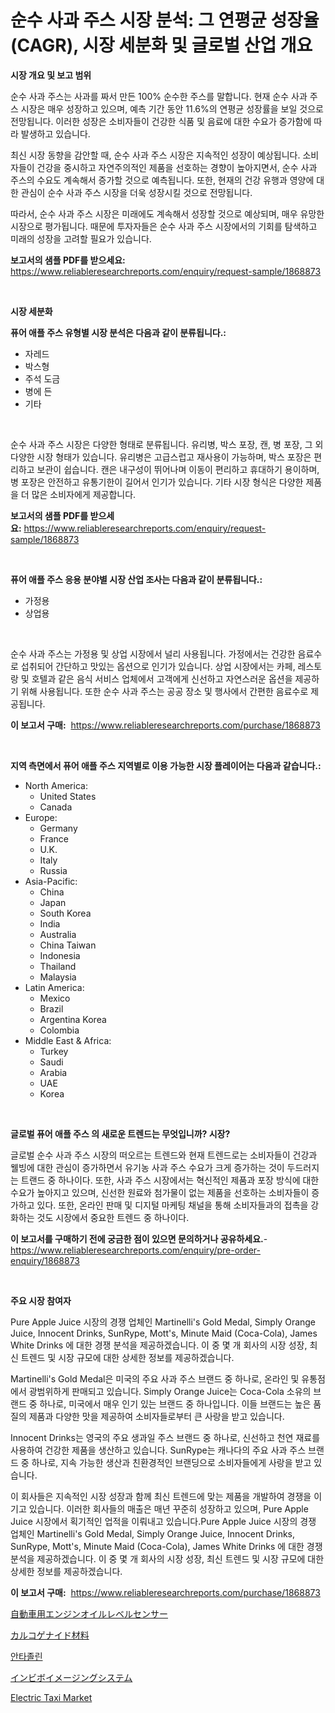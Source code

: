 <p><h1>순수 사과 주스 시장 분석: 그 연평균 성장율(CAGR), 시장 세분화 및 글로벌 산업 개요</h1></p><p><strong>시장 개요 및 보고 범위</strong></p>
<p><p>순수 사과 주스는 사과를 짜서 만든 100% 순수한 주스를 말합니다. 현재 순수 사과 주스 시장은 매우 성장하고 있으며, 예측 기간 동안 11.6%의 연평균 성장률을 보일 것으로 전망됩니다. 이러한 성장은 소비자들이 건강한 식품 및 음료에 대한 수요가 증가함에 따라 발생하고 있습니다.</p><p>최신 시장 동향을 감안할 때, 순수 사과 주스 시장은 지속적인 성장이 예상됩니다. 소비자들이 건강을 중시하고 자연주의적인 제품을 선호하는 경향이 높아지면서, 순수 사과 주스의 수요도 계속해서 증가할 것으로 예측됩니다. 또한, 현재의 건강 유행과 영양에 대한 관심이 순수 사과 주스 시장을 더욱 성장시킬 것으로 전망됩니다.</p><p>따라서, 순수 사과 주스 시장은 미래에도 계속해서 성장할 것으로 예상되며, 매우 유망한 시장으로 평가됩니다. 때문에 투자자들은 순수 사과 주스 시장에서의 기회를 탐색하고 미래의 성장을 고려할 필요가 있습니다.</p></p>
<p><strong>보고서의 샘플 PDF를 받으세요:</strong> <a href="https://www.reliableresearchreports.com/enquiry/request-sample/1868873">https://www.reliableresearchreports.com/enquiry/request-sample/1868873</a></p>
<p>&nbsp;</p>
<p><strong>시장 세분화</strong></p>
<p><strong>퓨어 애플 주스 유형별 시장 분석은 다음과 같이 분류됩니다.:</strong></p>
<p><ul><li>자레드</li><li>박스형</li><li>주석 도금</li><li>병에 든</li><li>기타</li></ul></p>
<p>&nbsp;</p>
<p><p>순수 사과 주스 시장은 다양한 형태로 분류됩니다. 유리병, 박스 포장, 캔, 병 포장, 그 외 다양한 시장 형태가 있습니다. 유리병은 고급스럽고 재사용이 가능하며, 박스 포장은 편리하고 보관이 쉽습니다. 캔은 내구성이 뛰어나며 이동이 편리하고 휴대하기 용이하며, 병 포장은 안전하고 유통기한이 길어서 인기가 있습니다. 기타 시장 형식은 다양한 제품을 더 많은 소비자에게 제공합니다.</p></p>
<p><strong>보고서의 샘플 PDF를 받으세요:</strong>&nbsp;<a href="https://www.reliableresearchreports.com/enquiry/request-sample/1868873">https://www.reliableresearchreports.com/enquiry/request-sample/1868873</a></p>
<p>&nbsp;</p>
<p><strong> 퓨어 애플 주스 응용 분야별 시장 산업 조사는 다음과 같이 분류됩니다.:</strong></p>
<p><ul><li>가정용</li><li>상업용</li></ul></p>
<p>&nbsp;</p>
<p><p>순수 사과 주스는 가정용 및 상업 시장에서 널리 사용됩니다. 가정에서는 건강한 음료수로 섭취되어 간단하고 맛있는 옵션으로 인기가 있습니다. 상업 시장에서는 카페, 레스토랑 및 호텔과 같은 음식 서비스 업체에서 고객에게 신선하고 자연스러운 옵션을 제공하기 위해 사용됩니다. 또한 순수 사과 주스는 공공 장소 및 행사에서 간편한 음료수로 제공됩니다.</p></p>
<p><strong>이 보고서 구매:</strong>&nbsp; <a href="https://www.reliableresearchreports.com/purchase/1868873">https://www.reliableresearchreports.com/purchase/1868873</a></p>
<p>&nbsp;</p>
<p><strong>지역 측면에서 퓨어 애플 주스 지역별로 이용 가능한 시장 플레이어는 다음과 같습니다.:</strong></p>
<p><ul>
    <li>
        North America:
        <ul>
            <li>United States</li>
            <li>Canada</li>
        </ul>
    </li>
    <li>
        Europe:
        <ul>
            <li>Germany</li>
            <li>France</li>
            <li>U.K.</li>
            <li>Italy</li>
            <li>Russia</li>
        </ul>
    </li>
    <li>
        Asia-Pacific:
        <ul>
            <li>China</li>
            <li>Japan</li>
            <li>South Korea</li>
            <li>India</li>
            <li>Australia</li>
            <li>China Taiwan</li>
            <li>Indonesia</li>
            <li>Thailand</li>
            <li>Malaysia</li>
        </ul>
    </li>
    <li>
        Latin America:
        <ul>
            <li>Mexico</li>
            <li>Brazil</li>
            <li>Argentina Korea</li>
            <li>Colombia</li>
        </ul>
    </li>
    <li>
        Middle East & Africa:
        <ul>
            <li>Turkey</li>
            <li>Saudi</li>
            <li>Arabia</li>
            <li>UAE</li>
            <li>Korea</li>
        </ul>
    </li>
    </ul></p>
<p>&nbsp;</p>
<p><strong>글로벌 퓨어 애플 주스 의 새로운 트렌드는 무엇입니까? 시장?</strong></p>
<p><p>글로벌 순수 사과 주스 시장의 떠오르는 트렌드와 현재 트렌드로는 소비자들이 건강과 웰빙에 대한 관심이 증가하면서 유기농 사과 주스 수요가 크게 증가하는 것이 두드러지는 트랜드 중 하나이다. 또한, 사과 주스 시장에서는 혁신적인 제품과 포장 방식에 대한 수요가 높아지고 있으며, 신선한 원료와 첨가물이 없는 제품을 선호하는 소비자들이 증가하고 있다. 또한, 온라인 판매 및 디지털 마케팅 채널을 통해 소비자들과의 접촉을 강화하는 것도 시장에서 중요한 트렌드 중 하나이다.</p></p>
<p><strong>이 보고서를 구매하기 전에 궁금한 점이 있으면 문의하거나 공유하세요.</strong>- <a href="https://www.reliableresearchreports.com/enquiry/pre-order-enquiry/1868873">https://www.reliableresearchreports.com/enquiry/pre-order-enquiry/1868873</a></p>
<p>&nbsp;</p>
<p><strong>주요 시장 참여자</strong></p>
<p><p>Pure Apple Juice 시장의 경쟁 업체인 Martinelli's Gold Medal, Simply Orange Juice, Innocent Drinks, SunRype, Mott's, Minute Maid (Coca-Cola), James White Drinks 에 대한 경쟁 분석을 제공하겠습니다. 이 중 몇 개 회사의 시장 성장, 최신 트렌드 및 시장 규모에 대한 상세한 정보를 제공하겠습니다.</p><p>Martinelli's Gold Medal은 미국의 주요 사과 주스 브랜드 중 하나로, 온라인 및 유통점에서 광범위하게 판매되고 있습니다. Simply Orange Juice는 Coca-Cola 소유의 브랜드 중 하나로, 미국에서 매우 인기 있는 브랜드 중 하나입니다. 이들 브랜드는 높은 품질의 제품과 다양한 맛을 제공하여 소비자들로부터 큰 사랑을 받고 있습니다.</p><p>Innocent Drinks는 영국의 주요 생과일 주스 브랜드 중 하나로, 신선하고 천연 재료를 사용하여 건강한 제품을 생산하고 있습니다. SunRype는 캐나다의 주요 사과 주스 브랜드 중 하나로, 지속 가능한 생산과 친환경적인 브랜딩으로 소비자들에게 사랑을 받고 있습니다.</p><p>이 회사들은 지속적인 시장 성장과 함께 최신 트렌드에 맞는 제품을 개발하여 경쟁을 이기고 있습니다. 이러한 회사들의 매출은 매년 꾸준히 성장하고 있으며, Pure Apple Juice 시장에서 획기적인 업적을 이뤄내고 있습니다.Pure Apple Juice 시장의 경쟁 업체인 Martinelli's Gold Medal, Simply Orange Juice, Innocent Drinks, SunRype, Mott's, Minute Maid (Coca-Cola), James White Drinks 에 대한 경쟁 분석을 제공하겠습니다. 이 중 몇 개 회사의 시장 성장, 최신 트렌드 및 시장 규모에 대한 상세한 정보를 제공하겠습니다.</p></p>
<p><strong>이 보고서 구매:</strong>&nbsp;&nbsp;<a href="https://www.reliableresearchreports.com/purchase/1868873">https://www.reliableresearchreports.com/purchase/1868873</a></p>
<p><p><a href="https://medium.com/@vivakuvalis2005/%E8%87%AA%E5%8B%95%E8%BB%8A%E7%94%A8%E3%82%A8%E3%83%B3%E3%82%B8%E3%83%B3%E3%82%AA%E3%82%A4%E3%83%AB%E3%83%AC%E3%83%99%E3%83%AB%E3%82%BB%E3%83%B3%E3%82%B5%E3%83%BC%E5%B8%82%E5%A0%B4%E3%81%AE%E3%82%A4%E3%83%B3%E3%82%B5%E3%82%A4%E3%83%88-%E5%B8%82%E5%A0%B4%E5%8B%95%E5%90%91-%E6%88%90%E9%95%B7-%E4%BA%88%E6%B8%AC-2024%E5%B9%B4%E3%81%8B%E3%82%892031%E5%B9%B4-600629415458">自動車用エンジンオイルレベルセンサー</a></p><p><a href="https://github.com/nxboeu02965442/Market-Research-Report-List-1/blob/main/44162923508.md">カルコゲナイド材料</a></p><p><a href="https://medium.com/@hulk678678/%EC%95%88%ED%83%80%EC%A1%B8%EB%A6%B0-%EC%8B%9C%EC%9E%A5-%EA%B7%9C%EB%AA%A8%EA%B0%80-%EC%A0%84-%EC%84%B8%EA%B3%84-%EC%82%B0%EC%97%85%EC%97%90%EC%84%9C-%EC%B5%9C%EC%83%81%EC%9D%98-%EB%A7%88%EC%BC%80%ED%8C%85-%EC%B1%84%EB%84%90%EC%9D%84-%EB%B3%B4%EC%97%AC%EC%A4%8D%EB%8B%88%EB%8B%A4-cdfb12e5f26f">안타졸린</a></p><p><a href="https://medium.com/@charm854/%E3%82%A4%E3%83%B3%E3%83%93%E3%83%9C%E3%82%A4%E3%83%A1%E3%83%BC%E3%82%B8%E3%83%B3%E3%82%B0%E3%82%B7%E3%82%B9%E3%83%86%E3%83%A0%E5%B8%82%E5%A0%B4%E3%83%AC%E3%83%9D%E3%83%BC%E3%83%88%E3%81%AF-%E3%81%93%E3%81%AE%E5%B8%82%E5%A0%B4%E3%81%AE%E6%9C%80%E6%96%B0%E3%81%AE%E3%83%88%E3%83%AC%E3%83%B3%E3%83%89%E3%82%84%E6%88%90%E9%95%B7%E3%81%AE%E6%A9%9F%E4%BC%9A%E3%82%92%E6%98%8E%E3%82%89%E3%81%8B%E3%81%AB%E3%81%97%E3%81%A6%E3%81%84%E3%81%BE%E3%81%99-6d53d37a479a">インビボイメージングシステム</a></p><p><a href="https://faithful-glue-af3.notion.site/Electric-Taxi-Market-Size-Furnishes-Valuable-Information-Encompassing-Market-Share-Market-Trends-a-5b2605d6d1ff4db6bf872522dadd43f9">Electric Taxi Market</a></p></p>
